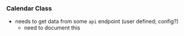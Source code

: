 ### Calendar Class
- needs to get data from some `api` endpoint (user defined; config?)
  - need to document this
